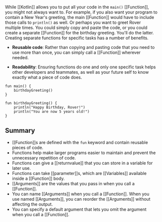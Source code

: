 
While [[Kotlin]] allows you to put all your code in the `main()` [[Function]], you might not always want to. For example, if you also want your program to contain a New Year's greeting, the main [[Function]] would have to include those calls to `println()` as well. Or perhaps you want to greet Rover multiple times. You could simply copy and paste the code, or you could create a separate [[Function]] for the birthday greeting. You'll do the latter. Creating separate functions for specific tasks has a number of benefits.

- **Reusable code**: Rather than copying and pasting code that you need to use more than once, you can simply call a [[Function]] wherever needed.

- **Readability**: Ensuring functions do one and only one specific task helps other developers and teammates, as well as your future self to know exactly what a piece of code does.

```
fun main() {
	birthdayGreeting()
}

fun birthdayGreeting() {
	println("Happy Birthday, Rover!")
	println("You are now 5 years old!")
}
```


## Summary

- [[Function]]s are defined with the `fun` keyword and contain reusable pieces of code.
- Functions help make larger programs easier to maintain and prevent the unnecessary repetition of code.
- Functions can give a [[returnvalue]] that you can store in a variable for later use.
- Functions can take [[parameter]]s, which are [[Variables]] available inside a [[Function]] body.
- [[Arguments]] are the values that you pass in when you call a [[Function]].
- You can name [[Arguments]] when you call a [[Function]]. When you use named [[Arguments]], you can reorder the [[Arguments]] without affecting the output.
- You can specify a default argument that lets you omit the argument when you call a [[Function]].